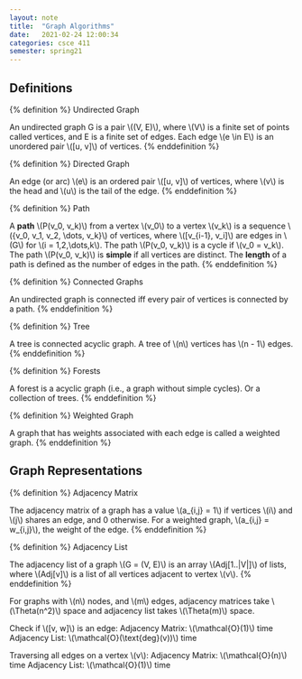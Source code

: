 ```yaml
---
layout: note
title:  "Graph Algorithms"
date:   2021-02-24 12:00:34
categories: csce 411
semester: spring21
---
```

## Definitions

{% definition %}
Undirected Graph

An undirected graph G is a pair \\((V, E)\\), where \\(V\\) is a finite set of points called vertices, and E is a finite set of edges. Each edge \\(e \in E\\) is an unordered pair \\([u, v]\\) of vertices.
{% enddefinition %}

{% definition %}
Directed Graph

An edge (or arc) \\(e\\) is an ordered pair \\([u, v]\\) of vertices, where \\(v\\) is the head and \\(u\\) is the tail of the edge.
{% enddefinition %}

{% definition %}
Path

A **path** \\(P(v_0, v_k)\\) from a vertex \\(v_0\\) to a vertex \\(v_k\\) is a sequence \\(\{v_0, v_1, v_2, \dots, v_k\}\\) of vertices, where \\([v_{i-1}, v_i]\\) are edges in \\(G\\) for \\(i = 1,2,\dots,k\\). The path \\(P(v_0, v_k)\\) is a cycle if \\(v_0 = v_k\\). The path \\(P(v_0, v_k)\\) is **simple** if all vertices are distinct. The **length** of a path is defined as the number of edges in the path.
{% enddefinition %}

{% definition %}
Connected Graphs

An undirected graph is connected iff every pair of vertices is connected by a path.
{% enddefinition %}

{% definition %}
Tree

A tree is connected acyclic graph. A tree of \\(n\\) vertices has \\(n - 1\\) edges.
{% enddefinition %}

{% definition %}
Forests

A forest is a acyclic graph (i.e., a graph without simple cycles). Or a collection of trees.
{% enddefinition %}

{% definition %}
Weighted Graph

A graph that has weights associated with each edge is called a weighted graph.
{% enddefinition %}

## Graph Representations

{% definition %}
Adjacency Matrix

The adjacency matrix of a graph has a value \\(a_{i,j} = 1\\) if vertices \\(i\\) and \\(j\\) shares an edge, and 0 otherwise. For a weighted graph, \\(a_{i,j} = w_{i,j}\\), the weight of the edge.
{% enddefinition %}

{% definition %}
Adjacency List

The adjacency list of a graph \\(G = (V, E)\\) is an array \\(Adj[1..|V|]\\) of lists, where \\(Adj[v]\\) is a list of all vertices adjacent to vertex \\(v\\).
{% enddefinition %}

For graphs with \\(n\\) nodes, and \\(m\\) edges, adjacency matrices take \\(\Theta(n^2)\\) space and adjacency list takes \\(\Theta(m)\\) space.

Check if \\([v, w]\\) is an edge:
Adjacency Matrix: \\(\mathcal{O}(1)\\) time
Adjacency List: \\(\mathcal{O}(\text{deg}(v))\\) time

Traversing all edges on a vertex \\(v\\):
Adjacency Matrix: \\(\mathcal{O}(n)\\) time
Adjacency List: \\(\mathcal{O}(1)\\) time